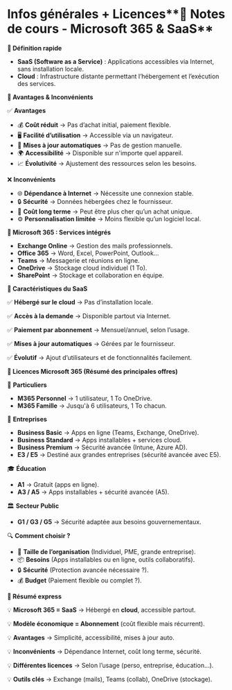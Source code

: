 # Infos générales + Licences**📝 Notes de cours - Microsoft 365 & SaaS**



**📌 Définition rapide**

- **SaaS (Software as a Service)** : Applications accessibles via Internet, sans installation locale.
- **Cloud** : Infrastructure distante permettant l’hébergement et l’exécution des services.



**📌 Avantages & Inconvénients**

✅ **Avantages**

- 💰 **Coût réduit** → Pas d’achat initial, paiement flexible.
- 🖥️ **Facilité d’utilisation** → Accessible via un navigateur.
- 🔄 **Mises à jour automatiques** → Pas de gestion manuelle.
- 🌍 **Accessibilité** → Disponible sur n'importe quel appareil.
- 📈 **Évolutivité** → Ajustement des ressources selon les besoins.

❌ **Inconvénients**

- 🌐 **Dépendance à Internet** → Nécessite une connexion stable.
- 🔒 **Sécurité** → Données hébergées chez le fournisseur.
- 💸 **Coût long terme** → Peut être plus cher qu’un achat unique.
- ⚙️ **Personnalisation limitée** → Moins flexible qu’un logiciel local.



**📌 Microsoft 365 : Services intégrés**

- **Exchange Online** → Gestion des mails professionnels.
- **Office 365** → Word, Excel, PowerPoint, Outlook…
- **Teams** → Messagerie et réunions en ligne.
- **OneDrive** → Stockage cloud individuel (1 To).
- **SharePoint** → Stockage et collaboration en équipe.

**📌 Caractéristiques du SaaS**

✅ **Hébergé sur le cloud** → Pas d’installation locale.

✅ **Accès à la demande** → Disponible partout via Internet.

✅ **Paiement par abonnement** → Mensuel/annuel, selon l’usage.

✅ **Mises à jour automatiques** → Gérées par le fournisseur.

✅ **Évolutif** → Ajout d’utilisateurs et de fonctionnalités facilement.

**📌 Licences Microsoft 365 (Résumé des principales offres)**

👤 **Particuliers**

- **M365 Personnel** → 1 utilisateur, 1 To OneDrive.
- **M365 Famille** → Jusqu'à 6 utilisateurs, 1 To chacun.

🏢 **Entreprises**

- **Business Basic** → Apps en ligne (Teams, Exchange, OneDrive).
- **Business Standard** → Apps installables + services cloud.
- **Business Premium** → Sécurité avancée (Intune, Azure AD).
- **E3 / E5** → Destiné aux grandes entreprises (sécurité avancée avec E5).

🎓 **Éducation**

- **A1** → Gratuit (apps en ligne).
- **A3 / A5** → Apps installables + sécurité avancée (A5).

🏛️ **Secteur Public**

- **G1 / G3 / G5** → Sécurité adaptée aux besoins gouvernementaux.

🔍 **Comment choisir ?**

- 👥 **Taille de l’organisation** (Individuel, PME, grande entreprise).
- 📦 **Besoins** (Apps installables ou en ligne, outils collaboratifs).
- 🔒 **Sécurité** (Protection avancée nécessaire ?).
- 💰 **Budget** (Paiement flexible ou complet ?).



**📌 Résumé express**

💡 **Microsoft 365 = SaaS** → Hébergé en **cloud**, accessible partout.

💡 **Modèle économique = Abonnement** (coût flexible mais récurrent).

💡 **Avantages** → Simplicité, accessibilité, mises à jour auto.

💡 **Inconvénients** → Dépendance Internet, coût long terme, sécurité.

💡 **Différentes licences** → Selon l’usage (perso, entreprise, éducation…).

💡 **Outils clés** → Exchange (mails), Teams (collab), OneDrive (stockage).
